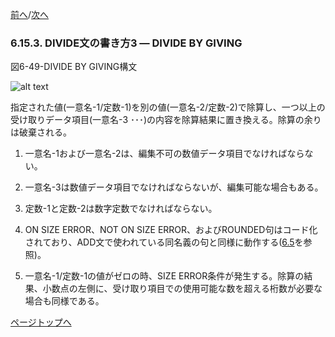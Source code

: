 <!--navi start-->
[前へ](6-15-2.md)/[次へ](6-15-4.md)
<!--navi end-->
### 6.15.3. DIVIDE文の書き方3 ― DIVIDE BY GIVING

図6-49-DIVIDE BY GIVING構文

![alt text](Image/6-49-Divide.png)

指定された値(一意名-1/定数-1)を別の値(一意名-2/定数-2)で除算し、一つ以上の受け取りデータ項目(一意名-3 ･･･)の内容を除算結果に置き換える。除算の余りは破棄される。

1. 一意名-1および一意名-2は、編集不可の数値データ項目でなければならない。

2. 一意名-3は数値データ項目でなければならないが、編集可能な場合もある。

3. 定数-1と定数-2は数字定数でなければならない。

4. ON SIZE ERROR、NOT ON SIZE ERROR、およびROUNDED句はコード化されており、ADD文で使われている同名義の句と同様に動作する([6.5](6-5-1.md)を参照)。

5. 一意名-1/定数-1の値がゼロの時、SIZE ERROR条件が発生する。除算の結果、小数点の左側に、受け取り項目での使用可能な数を超える桁数が必要な場合も同様である。

[ページトップへ](6-15-3.md)
